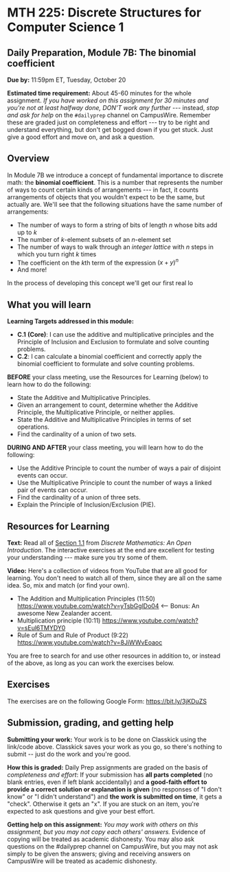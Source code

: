 # MTH 225: Discrete Structures for Computer Science 1 

## Daily Preparation, Module 7B: The binomial coefficient

**Due by:** 11:59pm ET, Tuesday, October 20

**Estimated time requirement:** About 45-60 minutes for the whole assignment. *If you have worked on this assignment for 30 minutes and you're not at least halfway done, DON'T work any further* --- instead, *stop and ask for help* on the `#dailyprep` channel on CampusWire. Remember these are graded just on completeness and effort --- try to be right and understand everything, but don't get bogged down if you get stuck. Just give a good effort and move on, and ask a question. 



## Overview 

In Module 7B we introduce a concept of fundamental importance to discrete math: the **binomial coefficient**. This is a number that represents the number of ways to count certain kinds of arrangements --- in fact, it counts arrangements of objects that you wouldn't expect to be the same, but actually are. We'll see that the following situations have the same number of arrangements: 

- The number of ways to form a string of bits of length $n$ whose bits add up to $k$
- The number of $k$-element subsets of an $n$-element set
- The number of ways to walk through an *integer lattice* with $n$ steps in which you turn right $k$ times
- The coefficient on the $k$th term of the expression $(x+y)^n$ 
- And more! 

In the process of developing this concept we'll get our first real lo

## What you will learn 

**Learning Targets addressed in this module:** 

-   **C.1**  **(Core)**: I can use the additive and multiplicative principles and the Principle of Inclusion and Exclusion to formulate and solve counting problems.
-   **C.2**: I can calculate a binomial coefficient and correctly apply the binomial coefficient to formulate and solve counting problems.

**BEFORE** your class meeting, use the Resources for Learning (below) to learn how to do the following: 

+ State the Additive and Multiplicative Principles. 
+ Given an arrangement to count, determine whether the Additive Principle, the Multiplicative Principle, or neither applies. 
+ State the Additive and Multiplicative Principles in terms of set operations.
+ Find the cardinality of a union of two sets. 

**DURING AND AFTER** your class meeting, you will learn how to do the following: 

+ Use the Additive Principle to count the number of ways a pair of disjoint events can occur. 
+ Use the Multiplicative Principle to count the number of ways a linked pair of events can occur. 
+ Find the cardinality of a union of three sets. 
+ Explain the Principle of Inclusion/Exclusion (PIE). 



## Resources for Learning





**Text:** Read all of [Section 1.1](http://discrete.openmathbooks.org/dmoi3/sec_counting-addmult.html) from *Discrete Mathematics: An Open Introduction*. The interactive exercises at the end are excellent for testing your understanding --- make sure you try some of them. 


**Video:** Here's a collection of videos from YouTube that are all good for learning. You don't need to watch all of them, since they are all on the same idea. So, mix and match (or find your own). 

- The Addition and Multiplication Principles (11:50) https://www.youtube.com/watch?v=yTsbGglDo04 <-- Bonus: An awesome New Zealander accent. 
- Multiplication principle (10:11) https://www.youtube.com/watch?v=sEul6TMYDY0
- Rule of Sum and Rule of Product (9:22) https://www.youtube.com/watch?v=8JiWWvEoaoc




You are free to search for and use other resources in addition to, or instead of the above, as long as you can work the exercises below.



## Exercises

The exercises are on the following Google Form: https://bit.ly/3jKDuZS

## Submission, grading, and getting help 

**Submitting your work:** Your work is to be done on Classkick using the link/code above. Classkick saves your work as you go, so there's nothing to submit -- just do the work and you're good. 

**How this is graded:** Daily Prep assignments are graded on the basis of *completeness and effort*: If your submission has **all parts completed** (no blank entries, even if left blank accidentally) and **a good-faith effort to provide a correct solution or explanation is given** (no responses of "I don't know" or "I didn't understand") and **the work is submitted on time**, it gets a "check". Otherwise it gets an "x". If you are stuck on an item, you're expected to ask questions and give your best effort.  

**Getting help on this assignment:** *You may work with others on this assignment, but you may not copy each others' answers.* Evidence of copying will be treated as academic dishonesty. You may also ask questions on the #dailyprep channel on CampusWire, but you may not ask simply to be given the answers; giving and receiving answers on CampusWire will be treated as academic dishonesty.
<!--stackedit_data:
eyJoaXN0b3J5IjpbMTEzMjU2MDMwMV19
-->